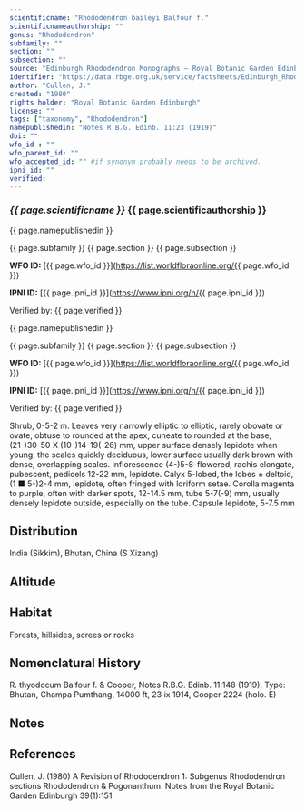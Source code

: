 ```yaml
---
scientificname: "Rhododendron baileyi Balfour f."
scientificnameauthorship: ""
genus: "Rhododendron"
subfamily: ""
section: ""
subsection: ""
source: "Edinburgh Rhododendron Monographs – Royal Botanic Garden Edinburgh"
identifier: "https://data.rbge.org.uk/service/factsheets/Edinburgh_Rhododendron_Monographs.xhtml"
author: "Cullen, J."
created: "1980"
rights holder: "Royal Botanic Garden Edinburgh"
license: ""
tags: ["taxonomy", "Rhododendron"]
namepublishedin: "Notes R.B.G. Edinb. 11:23 (1919)"
doi: ""
wfo_id : ""
wfo_parent_id: ""
wfo_accepted_id: "" #if synonym probably needs to be archived.                      
ipni_id: ""
verified:
---
```

### _{{ page.scientificname }}_ {{ page.scientificauthorship }}
 {{ page.namepublishedin }}

{{ page.subfamily }} {{ page.section }} {{ page.subsection }}

**WFO ID:** [{{ page.wfo_id }}](https://list.worldfloraonline.org/{{ page.wfo_id }})

**IPNI ID:** [{{ page.ipni_id }}](https://www.ipni.org/n/{{ page.ipni_id }})

Verified by: {{ page.verified }}

 {{ page.namepublishedin }}

{{ page.subfamily }} {{ page.section }} {{ page.subsection }}

**WFO ID:** [{{ page.wfo_id }}](https://list.worldfloraonline.org/{{ page.wfo_id }})

**IPNI ID:** [{{ page.ipni_id }}](https://www.ipni.org/n/{{ page.ipni_id }})

Verified by: {{ page.verified }}



Shrub, 0-5-2 m. Leaves very narrowly elliptic to elliptic, rarely obovate or ovate, obtuse to rounded at the apex, cuneate to rounded at the base, (21-)30-50 X (10-)14-19(-26) mm, upper surface densely lepidote when young, the scales quickly deciduous, lower surface usually dark brown with dense, overlapping scales. Inflorescence (4-)5-8-flowered, rachis elongate, pubescent, pedicels 12-22 mm, lepidote. Calyx 5-lobed, the lobes ± deltoid, (1 ■ 5-)2-4 mm, lepidote, often fringed with loriform setae. Corolla magenta to purple, often with darker spots, 12-14.5 mm, tube 5-7(-9) mm, usually densely lepidote outside, especially on the tube. Capsule lepidote, 5-7.5 mm

## Distribution
India (Sikkim), Bhutan, China (S Xizang)

## Altitude


## Habitat
Forests, hillsides, screes or rocks

## Nomenclatural History
R. thyodocum Balfour f. & Cooper, Notes R.B.G. Edinb. 11:148 (1919). Type: Bhutan, Champa Pumthang, 14000 ft, 23 ix 1914, Cooper 2224 (holo. E)
                       
## Notes


## References

Cullen, J. (1980) A Revision of Rhododendron 1: Subgenus Rhododendron sections Rhododendron & Pogonanthum. Notes from the Royal Botanic Garden Edinburgh 39(1):151
